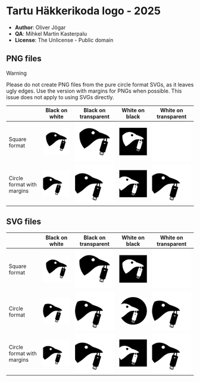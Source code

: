 # Tartu Häkkerikoda logo - 2025
- **Author**: Oliver Jõgar
- **QA**: Mihkel Martin Kasterpalu
- **License**: The Unlicense - Public domain

## PNG files
> [!WARNING]
> Please do not create PNG files from the pure circle format SVGs, as it leaves ugly edges.
Use the version with margins for PNGs when possible. This issue does not apply to using SVGs directly.

|                            | Black on white                                                                         | Black on transparent                                                                | White on black                                                                         | White on transparent                                                                |
|----------------------------|----------------------------------------------------------------------------------------|-------------------------------------------------------------------------------------|----------------------------------------------------------------------------------------|-------------------------------------------------------------------------------------|
| Square format              | <img src="./logos/png/hklogo_square_black_on_white-bg.png" width=200></img>            | <img src="./logos/png/hklogo_square_black_on_no-bg.png" width=200></img>            | <img src="./logos/png/hklogo_square_white_on_black-bg.png" width=200></img>            | <img src="./logos/png/hklogo_square_white_on_no-bg.png" width=200></img>            |
| Circle format with margins | <img src="./logos/png/hklogo_circle-overlapped_black_on_white-bg.png" width=200></img> | <img src="./logos/png/hklogo_circle-overlapped_black_on_no-bg.png" width=200></img> | <img src="./logos/png/hklogo_circle-overlapped_white_on_black-bg.png" width=200></img> | <img src="./logos/png/hklogo_circle-overlapped_black_on_no-bg.png" width=200></img> |

## SVG files
|                            | Black on white                                                                         | Black on transparent                                                                | White on black                                                                         | White on transparent                                                                |
|----------------------------|----------------------------------------------------------------------------------------|-------------------------------------------------------------------------------------|----------------------------------------------------------------------------------------|-------------------------------------------------------------------------------------|
| Square format              | <img src="./logos/svg/hklogo_square_black_on_white-bg.svg" width=200></img>            | <img src="./logos/svg/hklogo_square_black_on_no-bg.svg" width=200></img>            | <img src="./logos/svg/hklogo_square_white_on_black-bg.svg" width=200></img>            | <img src="./logos/svg/hklogo_square_white_on_no-bg.svg" width=200></img>            |
| Circle format              | <img src="./logos/svg/hklogo_circle_black_on_white-bg.svg" width=200></img>            | <img src="./logos/svg/hklogo_circle_black_on_no-bg.svg" width=200></img>            | <img src="./logos/svg/hklogo_circle_white_on_black-bg.svg" width=200></img>            | <img src="./logos/svg/hklogo_circle_black_on_no-bg.svg" width=200></img>            |
| Circle format with margins | <img src="./logos/svg/hklogo_circle-overlapped_black_on_white-bg.svg" width=200></img> | <img src="./logos/svg/hklogo_circle-overlapped_black_on_no-bg.svg" width=200></img> | <img src="./logos/svg/hklogo_circle-overlapped_white_on_black-bg.svg" width=200></img> | <img src="./logos/svg/hklogo_circle-overlapped_black_on_no-bg.svg" width=200></img> |